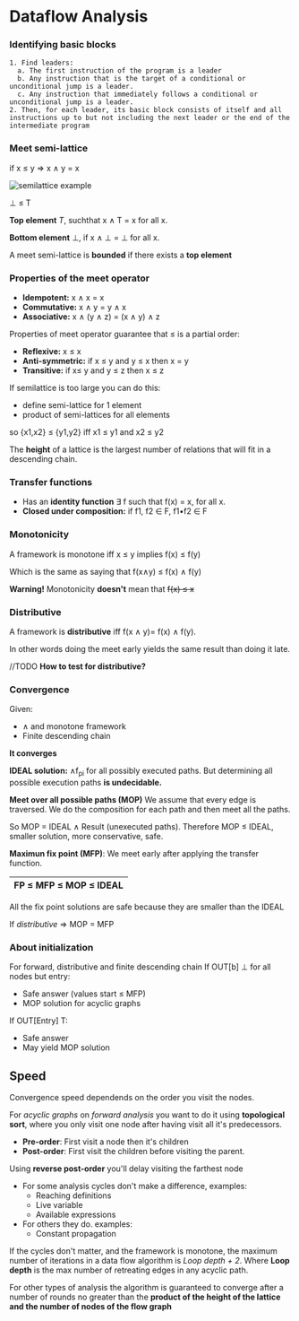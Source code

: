 # Dataflow Analysis

### Identifying basic blocks

```
1. Find leaders:
  a. The first instruction of the program is a leader
  b. Any instruction that is the target of a conditional or unconditional jump is a leader.
  c. Any instruction that immediately follows a conditional or unconditional jump is a leader.
2. Then, for each leader, its basic block consists of itself and all instructions up to but not including the next leader or the end of the intermediate program
```

### Meet semi-lattice

if x ≤ y ⇒ x ∧ y = x

![semilattice example](/images/semilatticeExample.png)

⊥ ≤ T

**Top element** _T_, suchthat x ∧ T =  x for all x.

**Bottom element** ⊥, if x ∧ ⊥ = ⊥ for all x.

A meet semi-lattice is **bounded** if there exists a **top element**

### Properties of the meet operator

*  **Idempotent:** x ∧ x = x
*  **Commutative:** x ∧ y = y ∧ x
*  **Associative:** x ∧ (y ∧ z) = (x ∧ y) ∧ z

Properties of meet operator guarantee that ≤ is a partial order:
*  **Reflexive:** x ≤ x
*  **Anti-symmetric:** if x ≤ y and y ≤ x then x = y
*  **Transitive:** if x≤ y and y ≤ z then x ≤ z

If semilattice is too large you can do this:
*  define semi-lattice for 1 element
*  product of semi-lattices for all elements

so {x1,x2} ≤ {y1,y2} iff x1 ≤ y1 and x2 ≤ y2

The **height** of a lattice is the largest number of relations that will fit in a descending chain.

### Transfer functions

* Has an **identity function** ∃ f such that f(x) = x, for all x.  
* **Closed under composition:** if f1, f2 ∈ F, f1•f2 ∈ F

### Monotonicity

A framework is monotone iff x ≤ y implies f(x) ≤ f(y)

Which is the same as saying that f(x∧y) ≤ f(x) ∧ f(y)

**Warning!** Monotonicity **doesn't** mean that ~~f(x) ≤ x~~ 

### Distributive

A framework is **distributive** iff f(x ∧ y)= f(x) ∧ f(y). 

In other words doing the meet early yields the same result than doing it late.

//TODO **How to test for distributive?**

### Convergence

Given:
* ∧ and monotone framework
* Finite descending chain

**It converges**

**IDEAL solution:** ∧f<sub>pi</sub> for all possibly executed paths. But determining all possible execution paths **is undecidable.**

**Meet over all possible paths (MOP)** We assume that every edge is traversed. We do the composition for each path and then meet all the paths. 

So MOP = IDEAL ∧ Result (unexecuted paths). Therefore MOP ≤ IDEAL, smaller solution, more conservative, safe.

**Maximun fix point (MFP)**: We meet early after applying the transfer function.

| FP ≤ MFP ≤ MOP ≤ IDEAL |
|------------------------|

All the fix point solutions are safe because they are smaller than the IDEAL

If *distributive* ⇒ MOP = MFP

### About initialization

For forward, distributive and finite descending chain
If OUT[b] ⊥ for all nodes but entry:
* Safe answer (values start ≤ MFP)
* MOP solution for acyclic graphs 

If OUT[Entry] T:
* Safe answer
* May yield MOP solution

## Speed

Convergence speed dependends on the order you visit the nodes.

For _acyclic graphs_ on _forward analysis_ you want to do it using **topological sort**, where you only visit one node after having visit all it's predecessors. 

* **Pre-order**: First visit a node then it's children
* **Post-order**: First visit the children before visiting the parent.

Using **reverse post-order** you'll delay visiting the farthest node

* For some analysis cycles don't make a difference, examples:
  * Reaching definitions   
  * Live variable
  * Available expressions
* For others they do. examples:
  * Constant propagation 
  
If the cycles don't matter, and the framework is monotone, the maximum number of iterations in a data flow algorithm is _Loop depth + 2_. Where **Loop depth** is the max number of retreating edges in any acyclic path.

For other types of analysis the algorithm is guaranteed to converge after a number of rounds no greater than the **product of the height of the lattice and the number of nodes of the  flow graph**
